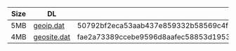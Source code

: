 |    Size   |     DL  | sha512sum |
|  ---  |  ---  |  ---  |
| 5MB | [geoip.dat](https://cdn.jsdelivr.net/gh/googleians/Rules@main/geoip.dat) | 50792bf2eca53aab437e859332b58569c4f05fd0f16896c8bd49acdb94d8878afbcdb25af00cefa3629adc3926f6c80e122303acc98bbea0a559773ed83c1e4e |
| 4MB | [geosite.dat](https://cdn.jsdelivr.net/gh/googleians/Rules@main/geosite.dat) | fae2a73389ccebe9596d8aafec58853d1953c82a160d33229681154eebe8adc72f528a60b6c970891b2e50524fc4ca27a15b4f516bad0fc6f9cc258e26f8b9cd |
